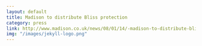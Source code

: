 ```yaml
---
layout: default
title: Madison to distribute Bliss protection
category: press
link: http://www.madison.co.uk/news/08/01/14/-madison-to-distribute-bliss-protection
img: "/images/jekyll-logo.png"
---
```


